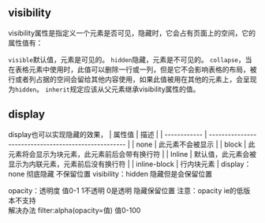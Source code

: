 ## visibility

visibility属性是指定义一个元素是否可见，隐藏时，它会占有页面上的空间，它的属性值有：

`visible`默认值，元素是可见的。
`hidden`隐藏，元素是不可见的。
`collapse`，当在表格元素中使用时，此值可以删除一行或一列，但是它不会影响表格的布局，被行或者列占据的空间会留给其他内容使用，如果此值被用在其他的元素上，会呈现为`hidden`。
`inherit`规定应该从父元素继承visibility属性的值。
       
## display
display也可以实现隐藏的效果，
| 属性值       | 描述                                                 |
| ------------ | ---------------------------------------------------- |
| none         | 此元素不会被显示                                     |
| block        | 此元素将会显示为块元素，此元素前后会带有换行符       |
| Inline       | 默认值，此元素会被显示为内联元素，元素前后没有换行符 |
| inline-block | 行内块元素                                                     |
display：none 彻底隐藏 不保留位置
visibility：hidden 隐藏但是会保留位置

opacity：透明度  值0-1  1不透明 0是透明  隐藏保留位置 
注意：opacity ie的低版本不支持  
解决办法  filter:alpha(opacity=值) 值0-100